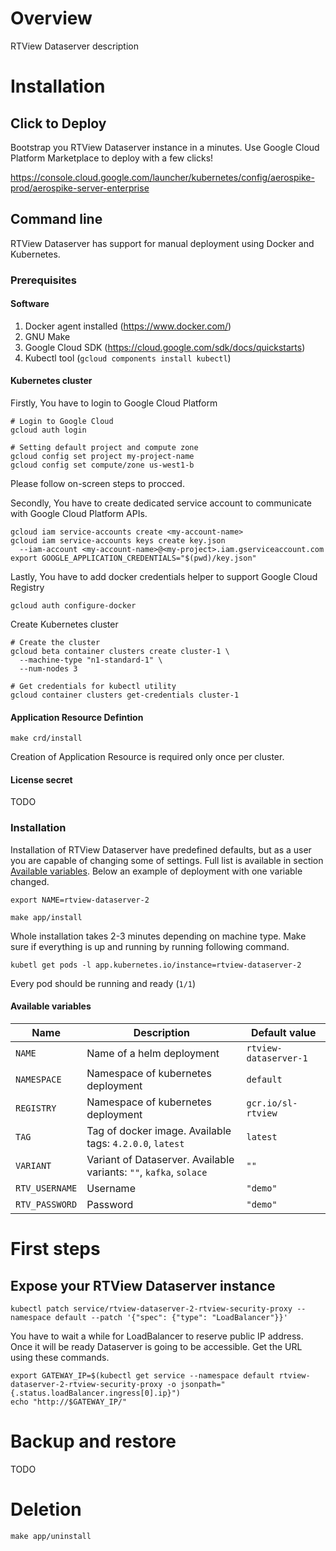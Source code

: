 # Overview

RTView Dataserver description

# Installation

## Click to Deploy

Bootstrap you RTView Dataserver instance in a minutes. Use Google Cloud Platform Marketplace to deploy with a few clicks!

https://console.cloud.google.com/launcher/kubernetes/config/aerospike-prod/aerospike-server-enterprise

## Command line

RTView Dataserver has support for manual deployment using Docker and Kubernetes.

### Prerequisites

#### Software
1. Docker agent installed (https://www.docker.com/)
2. GNU Make
3. Google Cloud SDK (https://cloud.google.com/sdk/docs/quickstarts)
4. Kubectl tool (`gcloud components install kubectl`)

#### Kubernetes cluster

Firstly, You have to login to Google Cloud Platform

```
# Login to Google Cloud
gcloud auth login

# Setting default project and compute zone
gcloud config set project my-project-name
gcloud config set compute/zone us-west1-b
```

Please follow on-screen steps to procced.

Secondly, You have to create dedicated service account to communicate with Google Cloud Platform APIs.

```
gcloud iam service-accounts create <my-account-name>
gcloud iam service-accounts keys create key.json
  --iam-account <my-account-name>@<my-project>.iam.gserviceaccount.com
export GOOGLE_APPLICATION_CREDENTIALS="$(pwd)/key.json"
```

Lastly, You have to add docker credentials helper to support Google Cloud Registry

```
gcloud auth configure-docker
```

Create Kubernetes cluster

```
# Create the cluster
gcloud beta container clusters create cluster-1 \
  --machine-type "n1-standard-1" \
  --num-nodes 3

# Get credentials for kubectl utility
gcloud container clusters get-credentials cluster-1
```

#### Application Resource Defintion

```
make crd/install
```

Creation of Application Resource is required only once per cluster.

#### License secret

TODO

### Installation

Installation of RTView Dataserver have predefined defaults, but as a user you are capable of changing some of settings. Full list is available in section [Available variables](#available-variables). Below an example of deployment with one variable changed.

```
export NAME=rtview-dataserver-2

make app/install
```

Whole installation takes 2-3 minutes depending on machine type.
Make sure if everything is up and running by running following command.

```
kubetl get pods -l app.kubernetes.io/instance=rtview-dataserver-2
```

Every pod should be running and ready (`1/1`)

#### Available variables
Name | Description |  Default value
-----|-------------|--------------
`NAME` | Name of a helm deployment | `rtview-dataserver-1`
`NAMESPACE` | Namespace of kubernetes deployment | `default`
`REGISTRY` | Namespace of kubernetes deployment | `gcr.io/sl-rtview`
`TAG` | Tag of docker image. Available tags: `4.2.0.0`, `latest` | `latest`
`VARIANT` | Variant of Dataserver. Available variants: `""`, `kafka`, `solace` | `""`
`RTV_USERNAME` | Username | `"demo"`
`RTV_PASSWORD` | Password | `"demo"`

# First steps
## Expose your RTView Dataserver instance

```
kubectl patch service/rtview-dataserver-2-rtview-security-proxy --namespace default --patch '{"spec": {"type": "LoadBalancer"}}'
```

You have to wait a while for LoadBalancer to reserve public IP address. Once it will be ready Dataserver is going to be accessible. Get the URL using these commands.

```
export GATEWAY_IP=$(kubectl get service --namespace default rtview-dataserver-2-rtview-security-proxy -o jsonpath="{.status.loadBalancer.ingress[0].ip}")
echo "http://$GATEWAY_IP/"
```

# Backup and restore

TODO

# Deletion

```
make app/uninstall
```
